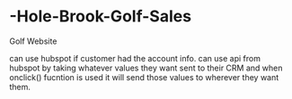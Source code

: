 # -Hole-Brook-Golf-Sales
Golf Website

can use hubspot if customer had the account info. can use api from hubspot by taking whatever values they want sent to their CRM and when onclick() fucntion is used it will send those values to wherever they want them.